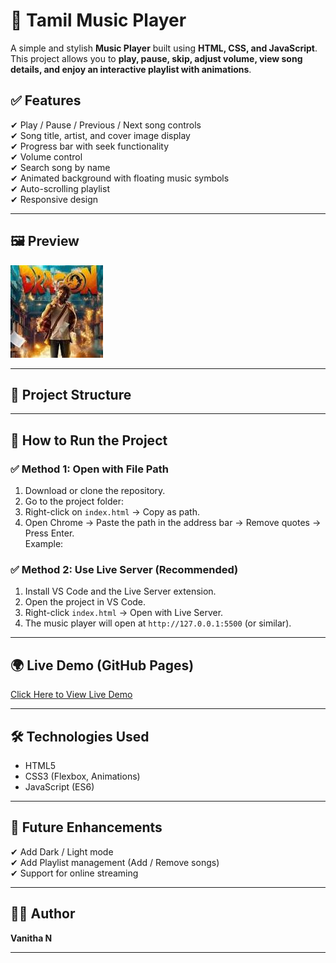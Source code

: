 # 🎵 Tamil Music Player
A simple and stylish **Music Player** built using **HTML, CSS, and JavaScript**. This project allows you to **play, pause, skip, adjust volume, view song details, and enjoy an interactive playlist with animations**.

## ✅ Features
✔ Play / Pause / Previous / Next song controls  
✔ Song title, artist, and cover image display  
✔ Progress bar with seek functionality  
✔ Volume control  
✔ Search song by name  
✔ Animated background with floating music symbols  
✔ Auto-scrolling playlist  
✔ Responsive design  

---

## 🖼 Preview
![Music Player Screenshot](images/img1.jfif)

---

## 📂 Project Structure

---

## 🚀 How to Run the Project

### ✅ Method 1: Open with File Path
1. Download or clone the repository.  
2. Go to the project folder:  
3. Right-click on `index.html` → Copy as path.  
4. Open Chrome → Paste the path in the address bar → Remove quotes → Press Enter.  
Example:  

### ✅ Method 2: Use Live Server (Recommended)
1. Install VS Code and the Live Server extension.  
2. Open the project in VS Code.  
3. Right-click `index.html` → Open with Live Server.  
4. The music player will open at `http://127.0.0.1:5500` (or similar).

---

## 🌍 Live Demo (GitHub Pages)  
[Click Here to View Live Demo](https://VANITHA1011.github.io/CodeAlpha-MusicPlayer/)

---

## 🛠 Technologies Used
- HTML5  
- CSS3 (Flexbox, Animations)  
- JavaScript (ES6)  

---

## 🔮 Future Enhancements
✔ Add Dark / Light mode  
✔ Add Playlist management (Add / Remove songs)  
✔ Support for online streaming  

---

## 👩‍💻 Author
**Vanitha N**

---

